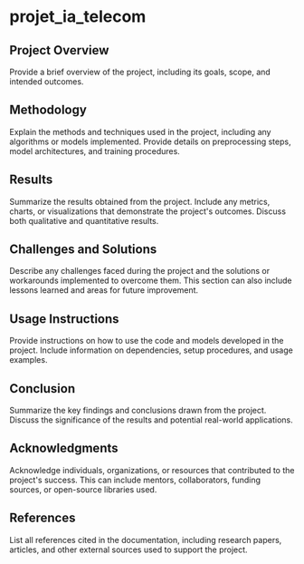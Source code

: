 # projet_ia_telecom

## Project Overview
Provide a brief overview of the project, including its goals, scope, and intended outcomes.

## Methodology
Explain the methods and techniques used in the project, including any algorithms or models implemented. Provide details on preprocessing steps, model architectures, and training procedures.

## Results
Summarize the results obtained from the project. Include any metrics, charts, or visualizations that demonstrate the project's outcomes. Discuss both qualitative and quantitative results.

## Challenges and Solutions
Describe any challenges faced during the project and the solutions or workarounds implemented to overcome them. This section can also include lessons learned and areas for future improvement.

## Usage Instructions
Provide instructions on how to use the code and models developed in the project. Include information on dependencies, setup procedures, and usage examples.

## Conclusion
Summarize the key findings and conclusions drawn from the project. Discuss the significance of the results and potential real-world applications.

## Acknowledgments
Acknowledge individuals, organizations, or resources that contributed to the project's success. This can include mentors, collaborators, funding sources, or open-source libraries used.

## References
List all references cited in the documentation, including research papers, articles, and other external sources used to support the project.
